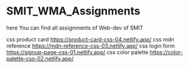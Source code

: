 # SMIT_WMA_Assignments
here You can find all assignments of  Web-dev of SMIT

css product card https://product-card-css-04.netlify.app/
css mdn reference https://mdn-reference-css-03.netlify.app/
css login form https://signup-page-css-01.netlify.app/
css color palette https://color-palette-css-02.netlify.app/

